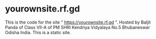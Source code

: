 # yourownsite.rf.gd
This is the code for the site " https://yourownsite.rf.gd ".
Hosted by Baljit Panda of Class VII-A of PM SHRI Kendriya Vidyalaya No.5 Bhubaneswar Odisha India.
This is a static site.
